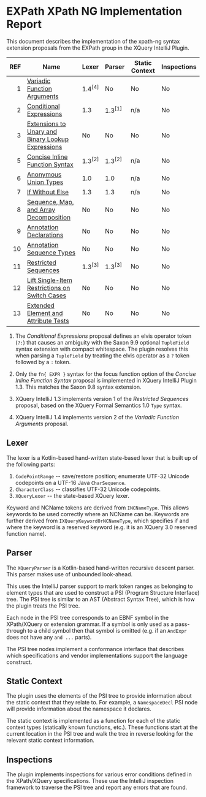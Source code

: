 # EXPath XPath NG Implementation Report

This document describes the implementation of the xpath-ng syntax extension
proposals from the EXPath group in the XQuery IntelliJ Plugin.

| REF | Name                                                                                           | Lexer               | Parser              | Static Context | Inspections |
|----:|------------------------------------------------------------------------------------------------|---------------------|---------------------|----------------|-------------|
|   1 | [Variadic Function Arguments](https://github.com/expath/xpath-ng/pull/1)                       | 1.4<sup>\[4\]</sup> | No                  | No             | No          |
|   2 | [Conditional Expressions](https://github.com/expath/xpath-ng/pull/2)                           | 1.3                 | 1.3<sup>\[1\]</sup> | n/a            | No          |
|   3 | [Extensions to Unary and Binary Lookup Expressions](https://github.com/expath/xpath-ng/pull/3) | No                  | No                  | No             | No          |
|   5 | [Concise Inline Function Syntax](https://github.com/expath/xpath-ng/pull/5)                    | 1.3<sup>\[2\]</sup> | 1.3<sup>\[2\]</sup> | n/a            | No          |
|   6 | [Anonymous Union Types](https://github.com/expath/xpath-ng/pull/6)                             | 1.0                 | 1.0                 | n/a            | No          |
|   7 | [If Without Else](https://github.com/expath/xpath-ng/pull/7)                                   | 1.3                 | 1.3                 | n/a            | No          |
|   8 | [Sequence, Map, and Array Decomposition](https://github.com/expath/xpath-ng/pull/8)            | No                  | No                  | No             | No          |
|   9 | [Annotation Declarations](https://github.com/expath/xpath-ng/pull/9)                           | No                  | No                  | No             | No          |
|  10 | [Annotation Sequence Types](https://github.com/expath/xpath-ng/pull/10)                        | No                  | No                  | No             | No          |
|  11 | [Restricted Sequences](https://github.com/expath/xpath-ng/pull/11)                             | 1.3<sup>\[3\]</sup> | 1.3<sup>\[3\]</sup> | No             | No          |
|  12 | [Lift Single-Item Restrictions on Switch Cases](https://github.com/expath/xpath-ng/pull/12)    | No                  | No                  | No             | No          |
|  13 | [Extended Element and Attribute Tests](https://github.com/expath/xpath-ng/pull/13)             | No                  | No                  | No             | No          |

1.  The *Conditional Expressions* proposal defines an elvis operator token
    (`?:`) that causes an ambiguity with the Saxon 9.9 optional `TupleField`
    syntax extension with compact whitespace. The plugin resolves this when
    parsing a `TupleField` by treating the elvis operator as a `?` token
    followed by a `:` token.

1.  Only the `fn{ EXPR }` syntax for the focus function option of the *Concise
    Inline Function Syntax* proposal is implemented in XQuery IntelliJ Plugin
    1.3. This matches the Saxon 9.8 syntax extension.

1.  XQuery IntelliJ 1.3 implements version 1 of the *Restricted Sequences*
    proposal, based on the XQuery Formal Semantics 1.0 `Type` syntax.

1.  XQuery IntelliJ 1.4 implements version 2 of the *Variadic Function Arguments*
    proposal.

## Lexer

The lexer is a Kotlin-based hand-written state-based lexer that is built up of
the following parts:
1.  `CodePointRange` -- save/restore position; enumerate UTF-32 Unicode
    codepoints on a UTF-16 Java `CharSequence`.
1.  `CharacterClass` -- classifies UTF-32 Unicode codepoints.
1.  `XQueryLexer` -- the state-based XQuery lexer.

Keyword and NCName tokens are derived from `INCNameType`. This allows keywords
to be used correctly where an NCName can be. Keywords are further derived from
`IXQueryKeywordOrNCNameType`, which specifies if and where the keyword is a
reserved keyword (e.g. it is an XQuery 3.0 reserved function name).

## Parser

The `XQueryParser` is a Kotlin-based hand-written recursive descent parser.
This parser makes use of unbounded look-ahead.

This uses the IntelliJ parser support to mark token ranges as belonging to
element types that are used to construct a PSI (Program Structure Interface)
tree. The PSI tree is similar to an AST (Abstract Syntax Tree), which is how
the plugin treats the PSI tree.

Each node in the PSI tree corresponds to an EBNF symbol in the XPath/XQuery or
extension grammar. If a symbol is only used as a pass-through to a child symbol
then that symbol is omitted (e.g. if an `AndExpr` does not have any `and ...`
parts).

The PSI tree nodes implement a conformance interface that describes which
specifications and vendor implementations support the language construct.

## Static Context

The plugin uses the elements of the PSI tree to provide information about the
static context that they relate to. For example, a `NamespaceDecl` PSI node
will provide information about the namespace it declares.

The static context is implemented as a function for each of the static
context types (statically known functions, etc.). These functions start at
the current location in the PSI tree and walk the tree in reverse looking for
the relevant static context information.

## Inspections

The plugin implements inspections for various error conditions defined in the
XPath/XQuery specifications. These use the IntelliJ inspection framework to
traverse the PSI tree and report any errors that are found. 
